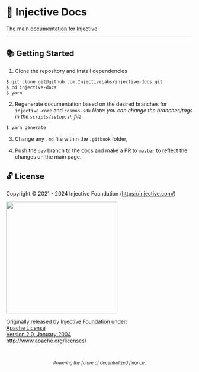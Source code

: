 # 🌟 Injective Docs

[The main documentation for Injective](https://docs.injective.network)

---

## 📚 Getting Started

1. Clone the repository and install dependencies

```bash
$ git clone git@github.com:InjectiveLabs/injective-docs.git
$ cd injective-docs
$ yarn
```

2. Regenerate documentation based on the desired branches for `injective-core` and `cosmos-sdk` 
   _Note: you can change the branches/tags in the `scripts/setup.sh` file_

```bash
$ yarn generate
```

3. Change any `.md` file within the `.gitbook` folder,

4. Push the `dev` branch to the docs and make a PR to `master` to reflect the changes on the main page.

## 🔓 License

Copyright © 2021 - 2024 Injective Foundation (https://injective.com/)

<a href="https://iili.io/mNneZN.md.png"><img src="https://iili.io/mNneZN.md.png" style="width: 300px; max-width: 100%; height: auto" />

Originally released by Injective Foundation under: <br />
Apache License <br />
Version 2.0, January 2004 <br />
http://www.apache.org/licenses/

<p>&nbsp;</p>
<div align="center">
  <sub><em>Powering the future of decentralized finance.</em></sub>
</div>
